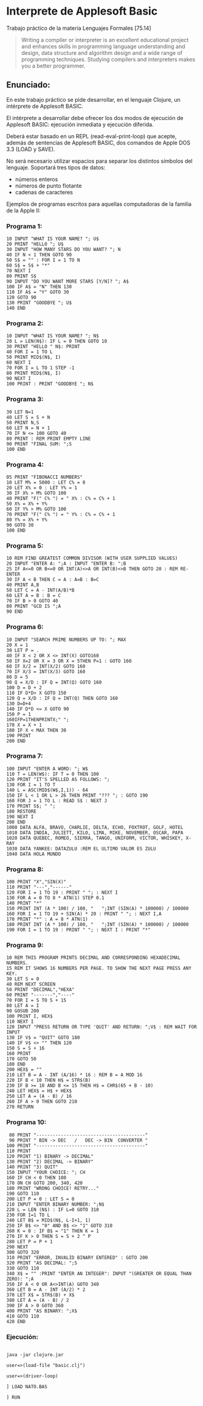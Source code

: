 # Interprete de Applesoft Basic

Trabajo práctico de la materia Lenguajes Formales [75.14]

> Writing a compiler or interpreter is an excellent educational project and enhances skills in programming language understanding and design, data structure and algorithm design and a wide range of programming techniques. Studying compilers and interpreters makes you a better programmer.


## Enunciado:
En este trabajo práctico se pide desarrollar, en el lenguaje Clojure, un intérprete de Applesoft BASIC.

El intérprete a desarrollar debe ofrecer los dos modos de ejecución de Applesoft BASIC: ejecución inmediata y ejecución diferida.

Deberá estar basado en un REPL (read-eval-print-loop) que acepte, además de sentencias de Applesoft BASIC, dos comandos de Apple DOS 3.3 (LOAD y SAVE).

No será necesario utilizar espacios para separar los distintos símbolos del lenguaje.
Soportará tres tipos de datos:
* números enteros
* números de punto flotante
* cadenas de caracteres



Ejemplos de programas escritos para aquellas computadoras de la familia de la Apple II:

### Programa 1:
```bas
10 INPUT "WHAT IS YOUR NAME? "; U$
20 PRINT "HELLO "; U$
30 INPUT "HOW MANY STARS DO YOU WANT? "; N
40 IF N < 1 THEN GOTO 90
50 S$ = "" : FOR I = 1 TO N
60 S$ = S$ + "*"
70 NEXT I
80 PRINT S$
90 INPUT "DO YOU WANT MORE STARS [Y/N]? "; A$
100 IF A$ = "N" THEN 130
110 IF A$ = "Y" GOTO 30
120 GOTO 90
130 PRINT "GOODBYE "; U$
140 END
```

### Programa 2:
```bas
10 INPUT "WHAT IS YOUR NAME? "; N$
20 L = LEN(N$): IF L = 0 THEN GOTO 10 
30 PRINT "HELLO " N$: PRINT
40 FOR I = 1 TO L 
50 PRINT MID$(N$, I)
60 NEXT I
70 FOR I = L TO 1 STEP -1 
80 PRINT MID$(N$, I)
90 NEXT I
100 PRINT : PRINT "GOODBYE "; N$
```

### Programa 3:
```bas
30 LET N=1
40 LET S = S + N
50 PRINT N,S
60 LET N = N + 1
70 IF N <= 100 GOTO 40
80 PRINT : REM PRINT EMPTY LINE
90 PRINT "FINAL SUM: ";S
100 END
```

### Programa 4:
```bas
05 PRINT "FIBONACCI NUMBERS"
10 LET M% = 5000 : LET C% = 0
20 LET X% = 0 : LET Y% = 1
30 IF X% > M% GOTO 100
40 PRINT "F(" C% ") = " X% : C% = C% + 1
50 X% = X% + Y%
60 IF Y% > M% GOTO 100
70 PRINT "F(" C% ") = " Y% : C% = C% + 1
80 Y% = X% + Y%
90 GOTO 30
100 END
```

### Programa 5:
```bas
10 REM FIND GREATEST COMMON DIVISOR (WITH USER SUPPLIED VALUES)
20 INPUT "ENTER A: ";A : INPUT "ENTER B: ";B
25 IF A<=0 OR B<=0 OR INT(A)<>A OR INT(B)<>B THEN GOTO 20 : REM RE-ENTER
30 IF A < B THEN C = A : A=B : B=C
40 PRINT A,B
50 LET C = A - INT(A/B)*B
60 LET A = B : B = C
70 IF B > 0 GOTO 40
80 PRINT "GCD IS ";A
90 END
```

### Programa 6:
```bas
10 INPUT "SEARCH PRIME NUMBERS UP TO: "; MAX
20 X = 1
30 LET P = .
40 IF X < 2 OR X <> INT(X) GOTO160
50 IF X=2 OR X = 3 OR X = 5THEN P=1 : GOTO 160
60 IF X/2 = INT(X/2) GOTO 160
70 IF X/3 = INT(X/3) GOTO 160
80 D = 5
90 Q = X/D : IF Q = INT(Q) GOTO 160
100 D = D + 2
110 IF D*D> X GOTO 150
120 Q = X/D : IF Q = INT(Q) THEN GOTO 160
130 D=D+4
140 IF D*D <= X GOTO 90
150 P = 1
160IFP=1THENPRINTX;" ";
170 X = X + 1
180 IF X < MAX THEN 30
190 PRINT
200 END
```

### Programa 7:
```bas
100 INPUT "ENTER A WORD: "; W$
110 T = LEN(W$): IF T = 0 THEN 100 
120 PRINT "IT'S SPELLED AS FOLLOWS: ";
130 FOR I = 1 TO T
140 L = ASC(MID$(W$,I,1)) - 64
150 IF L < 1 OR L > 26 THEN PRINT "??? "; : GOTO 190
160 FOR J = 1 TO L : READ S$ : NEXT J
170 PRINT S$; " ";
180 RESTORE
190 NEXT I
200 END
1000 DATA ALFA, BRAVO, CHARLIE, DELTA, ECHO, FOXTROT, GOLF, HOTEL
1010 DATA INDIA, JULIETT, KILO, LIMA, MIKE, NOVEMBER, OSCAR, PAPA
1020 DATA QUEBEC, ROMEO, SIERRA, TANGO, UNIFORM, VICTOR, WHISKEY, X-RAY
1030 DATA YANKEE: DATAZULU :REM EL ULTIMO VALOR ES ZULU 
1040 DATA HOLA MUNDO
```

### Programa 8:
```bas
100 PRINT "X","SIN(X)"
110 PRINT "---","------"
120 FOR I = 1 TO 19 : PRINT " "; : NEXT I
130 FOR A = 0 TO 8 * ATN(1) STEP 0.1
140 PRINT "*"
150 PRINT INT (A * 100) / 100, "   ";INT (SIN(A) * 100000) / 100000
160 FOR I = 1 TO 19 + SIN(A) * 20 : PRINT " "; : NEXT I,A
170 PRINT "*" : A = 8 * ATN(1)
180 PRINT INT (A * 100) / 100, "   ";INT (SIN(A) * 100000) / 100000
190 FOR I = 1 TO 19 : PRINT " "; : NEXT I : PRINT "*"
```

### Programa 9:
```bas
10 REM THIS PROGRAM PRINTS DECIMAL AND CORRESPONDING HEXADECIMAL NUMBERS.
15 REM IT SHOWS 16 NUMBERS PER PAGE. TO SHOW THE NEXT PAGE PRESS ANY KEY.
30 LET S = 0
40 REM NEXT SCREEN
50 PRINT "DECIMAL","HEXA"
60 PRINT "-------","----"
70 FOR I = S TO S + 15 
80 LET A = I
90 GOSUB 200
100 PRINT I, HEX$
110 NEXT I
120 INPUT "PRESS RETURN OR TYPE 'QUIT' AND RETURN: ";V$ : REM WAIT FOR INPUT
130 IF V$ = "QUIT" GOTO 180
140 IF V$ <> "" THEN 120
150 S = S + 16
160 PRINT
170 GOTO 50
180 END
200 HEX$ = ""  
210 LET B = A - INT (A/16) * 16 : REM B = A MOD 16
220 IF B < 10 THEN H$ = STR$(B)
230 IF B >= 10 AND B <= 15 THEN H$ = CHR$(65 + B - 10)
240 LET HEX$ = H$ + HEX$
250 LET A = (A - B) / 16
260 IF A > 0 THEN GOTO 210
270 RETURN
```

### Programa 10:
```bas
 80 PRINT "----------------------------------------"
 90 PRINT " BIN -> DEC   /   DEC -> BIN  CONVERTER "
100 PRINT "----------------------------------------"
110 PRINT
120 PRINT "1) BINARY -> DECIMAL"
130 PRINT "2) DECIMAL -> BINARY"
140 PRINT "3) QUIT"
150 INPUT "YOUR CHOICE: "; CH
160 IF CH < 0 THEN 180
170 ON CH GOTO 200, 340, 420
180 PRINT "WRONG CHOICE! RETRY..."
190 GOTO 110
200 LET P = 0 : LET S = 0
210 INPUT "ENTER BINARY NUMBER: ";N$
220 L = LEN (N$) : IF L=0 GOTO 310
230 FOR I=1 TO L
240 LET B$ = MID$(N$, L-I+1, 1)
250 IF B$ <> "0" AND B$ <> "1" GOTO 310
260 K = 0 : IF B$ = "1" THEN K = 1
270 IF K > 0 THEN S = S + 2 ^ P
280 LET P = P + 1
290 NEXT
300 GOTO 320
310 PRINT "ERROR, INVALID BINARY ENTERED" : GOTO 200
320 PRINT "AS DECIMAL: ";S
330 GOTO 110
340 X$ = "" :PRINT "ENTER AN INTEGER": INPUT "(GREATER OR EQUAL THAN ZERO): ";A
350 IF A < 0 OR A<>INT(A) GOTO 340
360 LET B = A - INT (A/2) * 2
370 LET X$ = STR$(B) + X$
380 LET A = (A - B) / 2
390 IF A > 0 GOTO 360
400 PRINT "AS BINARY: ";X$
410 GOTO 110
420 END
```

### Ejecución:
```

java -jar clojure.jar

user=>(load-file "basic.clj")

user=>(driver-loop)

] LOAD NATO.BAS

] RUN
```